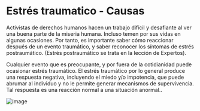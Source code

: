 [Title]: # (Estrés traumático - Causas)
[Difficulty]: # (Avanzado)
[Order]: # (0)

# Estrés traumatico - Causas

Activistas de derechos humanos hacen un trabajo difícil y desafiante al ver una buena parte de la miseria humana. Incluso temen por sus vidas en algunas ocasiones. Por tanto, es importante saber cómo reaccionar después de un evento traumático, y saber reconocer los síntomas de estrés postraumático. (Estrés postraumático se trata en la lección de Expertos).

Cualquier evento que es preocupante, y por fuera de la cotidianidad puede ocasionar estrés traumático. El estrés traumático por lo general produce una respuesta negativa, incluyendo el miedo y/o impotencia, que puede abrumar al individuo y no le permite generar mecanismos de supervivencia. Tal respuesta es una reacción normal a una situación anormal..

![image](stress3.png)